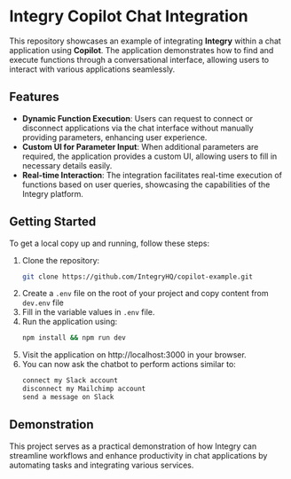 # Integry Copilot Chat Integration

This repository showcases an example of integrating **Integry** within a chat application using **Copilot**. The application demonstrates how to find and execute functions through a conversational interface, allowing users to interact with various applications seamlessly.

## Features

- **Dynamic Function Execution**: Users can request to connect or disconnect applications via the chat interface without manually providing parameters, enhancing user experience.
- **Custom UI for Parameter Input**: When additional parameters are required, the application provides a custom UI, allowing users to fill in necessary details easily.
- **Real-time Interaction**: The integration facilitates real-time execution of functions based on user queries, showcasing the capabilities of the Integry platform.

## Getting Started

To get a local copy up and running, follow these steps:

1. Clone the repository:
   ```bash
   git clone https://github.com/IntegryHQ/copilot-example.git
   ```
2. Create a `.env` file on the root of your project and copy content from `dev.env` file
3. Fill in the variable values in `.env` file.
4. Run the application using:
   ```bash
   npm install && npm run dev
   ```
5. Visit the application on http://localhost:3000 in your browser.
6. You can now ask the chatbot to perform actions similar to:
   ```bash
   connect my Slack account
   disconnect my Mailchimp account
   send a message on Slack
   ```

## Demonstration

This project serves as a practical demonstration of how Integry can streamline workflows and enhance productivity in chat applications by automating tasks and integrating various services.
